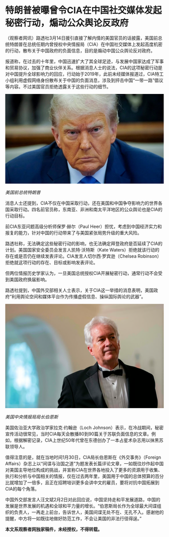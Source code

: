# 特朗普被曝曾令CIA在中国社交媒体发起秘密行动，煽动公众舆论反政府

（观察者网讯）路透社3月14日援引直接了解内情的美国官员的话披露，美国前总统特朗普在总统任期内曾授权中央情报局（CIA）在中国社交媒体上发起高度机密的行动，散布关于中国政府的负面信息，目的是煽动中国公众舆论反对政府。

报道称，在过去的十年里，中国迅速扩大了其全球足迹，与发展中国家达成了军事和贸易协议，加强了商业伙伴关系。根据消息人士的说法，CIA的这项秘密行动是对中国提升全球影响力的回应，行动始于2019年，此前未经媒体报道过，CIA特工小组利用虚假网络身份散布关于中国的负面消息，涉及到抨击中国“一带一路”倡议等内容。不过美国官员拒绝透露关于这些行动的细节。

![6375207fc9a53bfe1122231eaf1d8939.jpg](https://raw.githubusercontent.com/qqhsx/qqnews_image/main/2024/03/15/特朗普被曝曾令CIA在中国社交媒体发起秘密行动，煽动公众舆论反政府/6375207fc9a53bfe1122231eaf1d8939.jpg)

_美国前总统特朗普_

消息人士还提到，CIA不仅在中国采取行动，还在美国和中国争夺影响力的世界各国采取行动。四名前官员称，东南亚、非洲和南太平洋地区的公众舆论也是CIA的行动目标。

前CIA东亚问题高级分析师保罗·赫尔（Paul Heer）担忧，考虑到中国经济实力和报复的能力，针对中国的行动带来了与美国紧张局势升级的重大风险。

路透社称，无法确定这些秘密行动的影响，也无法确定拜登政府是否延续了CIA的计划。美国国家安全委员会发言人凯特·沃特斯（Kate
Waters）拒绝就该行动的存在或是否仍在继续发表评论。CIA发言人切尔西·罗宾逊（Chelsea
Robinson）拒绝就这项行动的存在、目标或影响发表评论。

但两位情报历史学家认为，一旦美国总统授权CIA开展秘密行动，通常行动不会受到美国政府换届影响。

路透社提到，中国外交部相关人士表示，关于CIA这一举措的消息表明，美国政府“利用舆论空间和媒体平台作为传播虚假信息、操纵国际舆论的武器”。

![b36999f198f08a353efbcb8f94b7609c.jpg](https://raw.githubusercontent.com/qqhsx/qqnews_image/main/2024/03/15/特朗普被曝曾令CIA在中国社交媒体发起秘密行动，煽动公众舆论反政府/b36999f198f08a353efbcb8f94b7609c.jpg)

_美国中央情报局局长伯恩斯_

美国佐治亚大学政治学家拉克·约翰逊（Loch
Johnson）表示，在冷战期间，秘密宣传活动很常见，当时CIA每天会散播80到90篇关于苏联负面信息的文章。例如，根据解密记录，CIA上世纪50年代曾在东德创办了一本占星术杂志用以抹黑苏联领导人。

值得注意的是，就在当地时间1月30日，CIA局长伯恩斯在《外交事务》（Foreign
Affairs）杂志上以“间谍与治国之道”为题发表长篇评论文章，一如既往炒作起中国对美国主导地位构成的挑战，并宣称CIA在世界各地投入了更多的资源用于收集、执行和分析与中国相关的情报，仅在过去两年里，美国用于中国的总体预算的百分比就增加了一倍多，且正在招聘培训更多会讲中文的雇员，要将对抗中国拓展到CIA的每个角落。

中国外交部发言人汪文斌2月2日对此回应说，中国坚持走和平发展道路，中国的发展是世界发展的机遇和全球和平力量的增长。“伯恩斯局长作为全球最大间谍组织的负责人，一再走上前台，告诉世人，美国间谍无处不在、无孔不入。感谢他的提醒，中方将一如既往地做好防范工作，不会让美国的非法行径得逞。”

**本文系观察者网独家稿件，未经授权，不得转载。**

